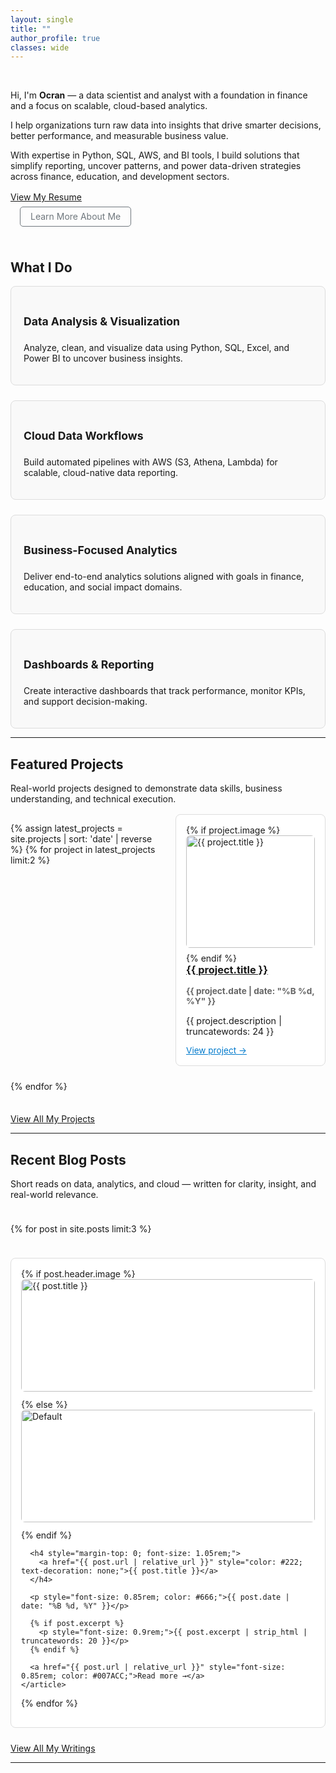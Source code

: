```yaml
---
layout: single
title: ""
author_profile: true
classes: wide
---
```


<!-- Hero Section -->
&nbsp;

Hi, I'm **Ocran** — a data scientist and analyst with a foundation in finance and a focus on scalable, cloud-based analytics.

I help organizations turn raw data into insights that drive smarter decisions, better performance, and measurable business value.

With expertise in Python, SQL, AWS, and BI tools, I build solutions that simplify reporting, uncover patterns, and power data-driven strategies across finance, education, and development sectors.

<div style="margin-top: 1rem;">
  <a href="https://drive.google.com/file/d/1DUUEciicVQzL8aN42of_AV_uRFBhouDO/view?usp=sharing"
     class="btn btn--primary"
     target="_blank" rel="noopener">View My Resume</a>

  <a href="/about" 
     class="btn" 
     style="margin-left: 15px; color: #6f777d; border: 1px solid #6f777d; padding: 0.4rem 1rem; border-radius: 5px; text-decoration: none;">Learn More About Me</a>
</div>

&nbsp;

## What I Do

<div style="display: flex; flex-wrap: wrap; gap: 1.5rem; justify-content: space-between; margin-top: 1rem;">

  <div class="service-card">
    <h4 class="service-title"><i class="fas fa-chart-line service-icon"></i> Data Analysis & Visualization</h4>
    <p>Analyze, clean, and visualize data using Python, SQL, Excel, and Power BI to uncover business insights.</p>
  </div>

  <div class="service-card">
    <h4 class="service-title"><i class="fas fa-cloud service-icon"></i> Cloud Data Workflows</h4>
    <p>Build automated pipelines with AWS (S3, Athena, Lambda) for scalable, cloud-native data reporting.</p>
  </div>

  <div class="service-card">
    <h4 class="service-title"><i class="fas fa-briefcase service-icon"></i> Business-Focused Analytics</h4>
    <p>Deliver end-to-end analytics solutions aligned with goals in finance, education, and social impact domains.</p>
  </div>

  <div class="service-card">
    <h4 class="service-title"><i class="fas fa-tachometer-alt service-icon"></i> Dashboards & Reporting</h4>
    <p>Create interactive dashboards that track performance, monitor KPIs, and support decision-making.</p>
  </div>

</div>

---

## Featured Projects

Real-world projects designed to demonstrate data skills, business understanding, and technical execution.

<div class="entries-grid" style="display: grid; grid-template-columns: 1fr 1fr; gap: 1.5rem; margin-top: 1rem;">

  {% assign latest_projects = site.projects | sort: 'date' | reverse %}
  {% for project in latest_projects limit:2 %}
    <div class="card-hover">
      {% if project.image %}
        <img src="{{ project.image | relative_url }}" alt="{{ project.title }}" style="width: 100%; height: 180px; object-fit: cover; border-radius: 6px; margin-bottom: 0.5rem;" />
      {% endif %}
      <h3 style="margin-top: 0;">
        <a href="{{ project.link }}" target="_blank">{{ project.title }}</a>
      </h3>
      <p style="font-size: 0.85rem; color: #666;"><strong>{{ project.date | date: "%B %d, %Y" }}</strong></p>
      <p style="font-size: 0.9rem;">{{ project.description | truncatewords: 24 }}</p>
      <a href="{{ project.link }}" target="_blank" style="font-size: 0.85rem; color: #007ACC;">View project →</a>
    </div>
  {% endfor %}

</div>

<div style="margin-top: 1.5rem;">
  <a href="/projects" class="btn btn--primary">View All My Projects</a>
</div>

---

## Recent Blog Posts

Short reads on data, analytics, and cloud — written for clarity, insight, and real-world relevance.

<div class="entries-grid" style="display: grid; grid-template-columns: repeat(auto-fit, minmax(280px, 1fr)); gap: 1.5rem; margin-top: 1.5rem;">

  {% for post in site.posts limit:3 %}
    <article class="card-hover">
      {% if post.header.image %}
        <img src="{{ post.header.image | relative_url }}" alt="{{ post.title }}" style="width: 100%; height: 180px; object-fit: cover; border-radius: 6px; margin-bottom: 0.75rem;" />
      {% else %}
        <img src="/assets/images/default-thumbnail.png" alt="Default" style="width: 100%; height: 180px; object-fit: cover; border-radius: 6px; margin-bottom: 0.75rem;" />
      {% endif %}

      <h4 style="margin-top: 0; font-size: 1.05rem;">
        <a href="{{ post.url | relative_url }}" style="color: #222; text-decoration: none;">{{ post.title }}</a>
      </h4>

      <p style="font-size: 0.85rem; color: #666;">{{ post.date | date: "%B %d, %Y" }}</p>

      {% if post.excerpt %}
        <p style="font-size: 0.9rem;">{{ post.excerpt | strip_html | truncatewords: 20 }}</p>
      {% endif %}

      <a href="{{ post.url | relative_url }}" style="font-size: 0.85rem; color: #007ACC;">Read more →</a>
    </article>
  {% endfor %}

</div>

<div style="margin-top: 1.5rem;">
  <a href="/notes" class="btn btn--primary">View All My Writings</a>
</div>

---

<style>
  .card-hover {
    border: 1px solid #ddd;
    border-radius: 8px;
    padding: 1rem;
    background-color: #fff;
    transition: all 0.3s ease;
  }

  .card-hover:hover {
    transform: translateY(-4px);
    box-shadow: 0 6px 16px rgba(0, 0, 0, 0.1);
  }

  .service-card {
    flex: 1 1 calc(48% - 1rem);
    min-width: 280px;
    border: 1px solid #ddd;
    padding: 1.25rem;
    border-radius: 8px;
    background-color: #f9f9f9;
    transition: all 0.3s ease;
  }

  .service-card:hover {
    background-color: #fff;
    box-shadow: 0 4px 12px rgba(0, 0, 0, 0.08);
    transform: translateY(-2px);
  }

  .service-title {
    font-size: 1.1rem;
    display: flex;
    align-items: center;
  }

  @media screen and (max-width: 768px) {
    .service-card {
      flex: 1 1 100%;
    }
  }
</style>
